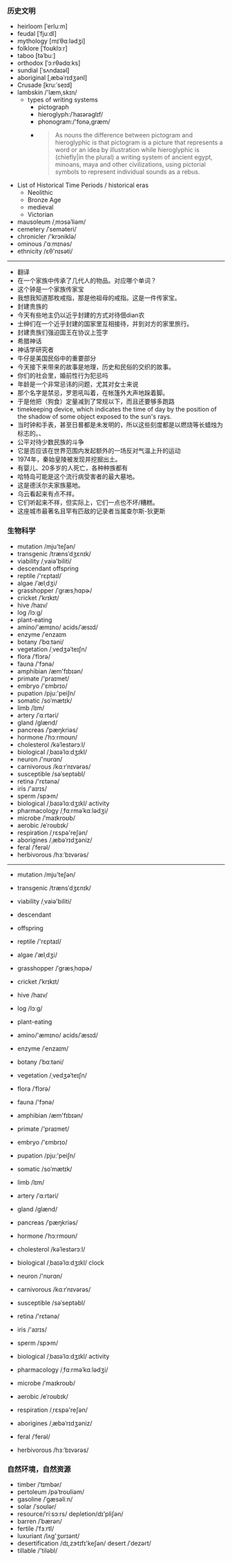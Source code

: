 ### 历史文明
- heirloom [ˈerluːm]
- feudal [ˈfjuːdl]
- mythology [mɪˈθɑːlədʒi]
- folklore [ˈfoʊklɔːr]
- taboo [təˈbuː]
- orthodox [ˈɔːrθədɑːks]
- sundial [ˈsʌndaɪəl]
- aboriginal [ˌæbəˈrɪdʒənl]
- Crusade [kruːˈseɪd]
- lambskin /'læm,skɪn/
  - types of writing systems
      - pictograph
      - hieroglyph:/ˈhaɪərəɡlɪf/
      - phonogram:/'fonə,græm/
      - >As nouns the difference between pictogram and hieroglyphic is that 
      pictogram is a picture that represents a word or an idea by illustration while hieroglyphic is (chiefly|in the plural) a writing system of ancient egypt, minoans, maya and other civilizations, using pictorial symbols to represent individual sounds as a rebus.
- List of Historical Time Periods / historical eras
    - Neolithic
    - Bronze Age
    - medieval
    - Victorian
- mausoleum /ˌmɔsəˈliəm/
- cemetery /ˈseməteri/
- chronicler /'krɔniklə/
- ominous /ˈɑːmɪnəs/
- ethnicity /ɛθ'nɪsəti/
---
- 翻译
- 在一个家族中传承了几代人的物品。对应哪个单词？
- 这个钟是一个家族传家宝
- 我想我知道那枚戒指，那是他祖母的戒指。这是一件传家宝。
- 封建贵族的
- 今天有些地主仍以近乎封建的方式对待佃dian农
- 士绅们在一个近乎封建的国家里互相接待，并到对方的家里旅行。
- 封建贵族们强迫国王在协议上签字
- 希腊神话
- 神话学研究者
- 牛仔是美国民俗中的重要部分
- 今天接下来带来的故事是地理，历史和民俗的交织的故事。
- 你们的社会里，婚前性行为犯忌吗
- 年龄是一个非常忌讳的问题，尤其对女士来说
- 那个名字是禁忌，罗恩吼叫着，在帐篷外大声地跺着脚。
- 于是他把（狗食）定量减到了常规以下，而且还要够多跑路
- timekeeping device, which indicates the time of day by the position of the shadow of some object exposed to the sun's rays.
- 当时钟和手表，甚至日晷都是未发明的，所以这些刻度都是以燃烧等长蜡烛为标志的。、
- 公平对待少数民族的斗争
- 它是否应该在世界范围内发起额外的一场反对气温上升的运动
- 1974年，秦始皇陵被发现并挖掘出土。
- 有婴儿、20多岁的人死亡，各种种族都有
- 哈特岛可能是这个流行病受害者的最大墓地。
- 这是德沃尔夫家族墓地。
- 乌云看起来有点不祥。
- 它们听起来不祥，但实际上，它们一点也不坏/糟糕。
- 这座城市最著名且罕有匹敌的记录者当属查尔斯-狄更斯

### 生物科学
- mutation /mju'teʃən/
- transgenic /trænsˈdʒɛnɪk/
- viability /ˌvaiə'biliti/ 
- descendant
  offspring
- reptile /'rɛptaɪl/
- algae /ˈælˌdʒi/
- grasshopper /ˈɡræsˌhɑpɚ/
- cricket /ˈkrɪkɪt/
- hive /haɪv/
- log /lɔːɡ/
- plant-eating
- amino/'æmɪno/ acids/ˈæsɪd/
- enzyme /ˈenzaɪm
- botany /ˈbɑːtəni/
- vegetation /ˌvedʒəˈteɪʃn/
- flora /ˈflɔrə/
- fauna /'fɔnə/
- amphibian /æm'fɪbɪən/
- primate /'praɪmet/
- embryo /'ɛmbrɪo/
- pupation /pju:'peiʃn/
- somatic /soˈmætɪk/
- limb /lɪm/
- artery /ˈɑːrtəri/
- gland /ɡlænd/
- pancreas /ˈpæŋkriəs/
- hormone /ˈhɔːrmoʊn/
- cholesterol /kəˈlestərɔːl/
- biological /ˌbaɪəˈlɑːdʒɪkl/
- neuron /'nʊrɑn/
- carnivorous /kɑːrˈnɪvərəs/
- susceptible /səˈseptəbl/
- retina /'rɛtənə/
- iris /'aɪrɪs/ 
- sperm /spɝm/
- biological /ˌbaɪəˈlɑːdʒɪkl/ activity
- pharmacology /ˌfɑːrməˈkɑːlədʒi/
- microbe /ˈmaɪkroʊb/
- aerobic /eˈroʊbɪk/
- respiration /ˌrɛspə'reʃən/
- aborigines /ˌæbəˈrɪdʒəniz/
- feral /ˈferəl/
- herbivorous /hɜːˈbɪvərəs/
---
- mutation /mju'teʃən/
- transgenic /trænsˈdʒɛnɪk/
- viability /ˌvaiə'biliti/
- descendant
- offspring
- reptile /'rɛptaɪl/
- algae /ˈælˌdʒi/
- grasshopper /ˈɡræsˌhɑpɚ/
- cricket /ˈkrɪkɪt/
- hive /haɪv/
- log /lɔːɡ/
- plant-eating
- amino/'æmɪno/ acids/ˈæsɪd/
- enzyme /ˈenzaɪm/
- botany /ˈbɑːtəni/
- vegetation /ˌvedʒəˈteɪʃn/
- flora /ˈflɔrə/
- fauna /'fɔnə/
- amphibian /æm'fɪbɪən/



- primate /'praɪmet/
- embryo /'ɛmbrɪo/
- pupation /pju:'peiʃn/
- somatic /soˈmætɪk/
- limb /lɪm/
- artery /ˈɑːrtəri/
- gland /ɡlænd/
- pancreas /ˈpæŋkriəs/
- hormone /ˈhɔːrmoʊn/
- cholesterol /kəˈlestərɔːl/
- biological /ˌbaɪəˈlɑːdʒɪkl/ clock
- neuron /'nʊrɑn/
- carnivorous /kɑːrˈnɪvərəs/
- susceptible /səˈseptəbl/
- retina /'rɛtənə/
- iris /'aɪrɪs/
- sperm /spɝm/
- biological /ˌbaɪəˈlɑːdʒɪkl/ activity
- pharmacology /ˌfɑːrməˈkɑːlədʒi/
- microbe /ˈmaɪkroʊb/
- aerobic /eˈroʊbɪk/
- respiration /ˌrɛspə'reʃən/
- aborigines /ˌæbəˈrɪdʒəniz/
- feral /ˈferəl/
- herbivorous /hɜːˈbɪvərəs/

### 自然环境，自然资源
- timber /ˈtɪmbər/
- pertoleum /pəˈtroʊliəm/
- gasoline /ˈɡæsəliːn/
- solar /ˈsoʊlər/
- resource/ˈriːsɔːrs/ depletion/dɪ'pliʃən/
- barren /ˈbærən/
- fertile /ˈfɜːrtl/
- luxuriant /lʌɡ'ʒʊrɪənt/
- desertification /dɪ,zɝtɪfɪ'keʃən/ desert /ˈdezərt/
- tillable /'tiləbl/